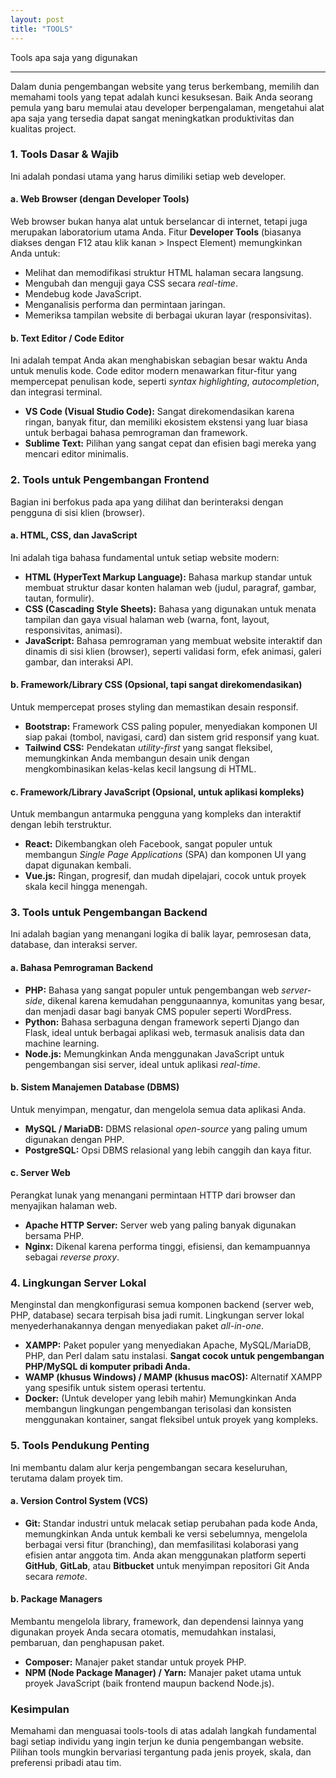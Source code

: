 ```yaml
---
layout: post
title: "TOOLS"
---
```

Tools apa saja yang digunakan

---

Dalam dunia pengembangan website yang terus berkembang, memilih dan memahami tools yang tepat adalah kunci kesuksesan. Baik Anda seorang pemula yang baru memulai atau developer berpengalaman, mengetahui alat apa saja yang tersedia dapat sangat meningkatkan produktivitas dan kualitas project.

### 1. Tools Dasar & Wajib

Ini adalah pondasi utama yang harus dimiliki setiap web developer.

#### a. Web Browser (dengan Developer Tools)
Web browser bukan hanya alat untuk berselancar di internet, tetapi juga merupakan laboratorium utama Anda. Fitur **Developer Tools** (biasanya diakses dengan F12 atau klik kanan > Inspect Element) memungkinkan Anda untuk:
* Melihat dan memodifikasi struktur HTML halaman secara langsung.
* Mengubah dan menguji gaya CSS secara *real-time*.
* Mendebug kode JavaScript.
* Menganalisis performa dan permintaan jaringan.
* Memeriksa tampilan website di berbagai ukuran layar (responsivitas).

#### b. Text Editor / Code Editor
Ini adalah tempat Anda akan menghabiskan sebagian besar waktu Anda untuk menulis kode. Code editor modern menawarkan fitur-fitur yang mempercepat penulisan kode, seperti *syntax highlighting*, *autocompletion*, dan integrasi terminal.
* **VS Code (Visual Studio Code):** Sangat direkomendasikan karena ringan, banyak fitur, dan memiliki ekosistem ekstensi yang luar biasa untuk berbagai bahasa pemrograman dan framework.
* **Sublime Text:** Pilihan yang sangat cepat dan efisien bagi mereka yang mencari editor minimalis.

### 2. Tools untuk Pengembangan Frontend

Bagian ini berfokus pada apa yang dilihat dan berinteraksi dengan pengguna di sisi klien (browser).

#### a. HTML, CSS, dan JavaScript
Ini adalah tiga bahasa fundamental untuk setiap website modern:
* **HTML (HyperText Markup Language):** Bahasa markup standar untuk membuat struktur dasar konten halaman web (judul, paragraf, gambar, tautan, formulir).
* **CSS (Cascading Style Sheets):** Bahasa yang digunakan untuk menata tampilan dan gaya visual halaman web (warna, font, layout, responsivitas, animasi).
* **JavaScript:** Bahasa pemrograman yang membuat website interaktif dan dinamis di sisi klien (browser), seperti validasi form, efek animasi, galeri gambar, dan interaksi API.

#### b. Framework/Library CSS (Opsional, tapi sangat direkomendasikan)
Untuk mempercepat proses styling dan memastikan desain responsif.
* **Bootstrap:** Framework CSS paling populer, menyediakan komponen UI siap pakai (tombol, navigasi, card) dan sistem grid responsif yang kuat.
* **Tailwind CSS:** Pendekatan *utility-first* yang sangat fleksibel, memungkinkan Anda membangun desain unik dengan mengkombinasikan kelas-kelas kecil langsung di HTML.

#### c. Framework/Library JavaScript (Opsional, untuk aplikasi kompleks)
Untuk membangun antarmuka pengguna yang kompleks dan interaktif dengan lebih terstruktur.
* **React:** Dikembangkan oleh Facebook, sangat populer untuk membangun *Single Page Applications* (SPA) dan komponen UI yang dapat digunakan kembali.
* **Vue.js:** Ringan, progresif, dan mudah dipelajari, cocok untuk proyek skala kecil hingga menengah.

### 3. Tools untuk Pengembangan Backend

Ini adalah bagian yang menangani logika di balik layar, pemrosesan data, database, dan interaksi server.

#### a. Bahasa Pemrograman Backend
* **PHP:** Bahasa yang sangat populer untuk pengembangan web *server-side*, dikenal karena kemudahan penggunaannya, komunitas yang besar, dan menjadi dasar bagi banyak CMS populer seperti WordPress.
* **Python:** Bahasa serbaguna dengan framework seperti Django dan Flask, ideal untuk berbagai aplikasi web, termasuk analisis data dan machine learning.
* **Node.js:** Memungkinkan Anda menggunakan JavaScript untuk pengembangan sisi server, ideal untuk aplikasi *real-time*.

#### b. Sistem Manajemen Database (DBMS)
Untuk menyimpan, mengatur, dan mengelola semua data aplikasi Anda.
* **MySQL / MariaDB:** DBMS relasional *open-source* yang paling umum digunakan dengan PHP.
* **PostgreSQL:** Opsi DBMS relasional yang lebih canggih dan kaya fitur.

#### c. Server Web
Perangkat lunak yang menangani permintaan HTTP dari browser dan menyajikan halaman web.
* **Apache HTTP Server:** Server web yang paling banyak digunakan bersama PHP.
* **Nginx:** Dikenal karena performa tinggi, efisiensi, dan kemampuannya sebagai *reverse proxy*.

### 4. Lingkungan Server Lokal

Menginstal dan mengkonfigurasi semua komponen backend (server web, PHP, database) secara terpisah bisa jadi rumit. Lingkungan server lokal menyederhanakannya dengan menyediakan paket *all-in-one*.
* **XAMPP:** Paket populer yang menyediakan Apache, MySQL/MariaDB, PHP, dan Perl dalam satu instalasi. **Sangat cocok untuk pengembangan PHP/MySQL di komputer pribadi Anda.**
* **WAMP (khusus Windows) / MAMP (khusus macOS):** Alternatif XAMPP yang spesifik untuk sistem operasi tertentu.
* **Docker:** (Untuk developer yang lebih mahir) Memungkinkan Anda membangun lingkungan pengembangan terisolasi dan konsisten menggunakan kontainer, sangat fleksibel untuk proyek yang kompleks.

### 5. Tools Pendukung Penting

Ini membantu dalam alur kerja pengembangan secara keseluruhan, terutama dalam proyek tim.

#### a. Version Control System (VCS)
* **Git:** Standar industri untuk melacak setiap perubahan pada kode Anda, memungkinkan Anda untuk kembali ke versi sebelumnya, mengelola berbagai versi fitur (branching), dan memfasilitasi kolaborasi yang efisien antar anggota tim. Anda akan menggunakan platform seperti **GitHub**, **GitLab**, atau **Bitbucket** untuk menyimpan repositori Git Anda secara *remote*.

#### b. Package Managers
Membantu mengelola library, framework, dan dependensi lainnya yang digunakan proyek Anda secara otomatis, memudahkan instalasi, pembaruan, dan penghapusan paket.
* **Composer:** Manajer paket standar untuk proyek PHP.
* **NPM (Node Package Manager) / Yarn:** Manajer paket utama untuk proyek JavaScript (baik frontend maupun backend Node.js).

### Kesimpulan

Memahami dan menguasai tools-tools di atas adalah langkah fundamental bagi setiap individu yang ingin terjun ke dunia pengembangan website. Pilihan tools mungkin bervariasi tergantung pada jenis proyek, skala, dan preferensi pribadi atau tim. 
 
 
 